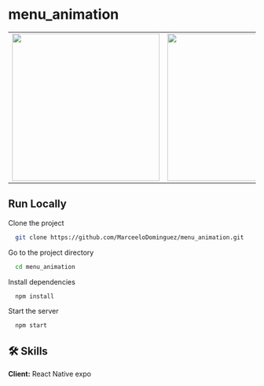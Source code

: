 # menu_animation

<table>
<tr>
  <td><img src="https://user-images.githubusercontent.com/70117105/214864587-dd876fdb-2b4a-44e6-b36d-cbe7e8ab938a.gif" width="300"></td>
   <td><img src="https://user-images.githubusercontent.com/70117105/214864966-56d0cd19-0e2a-401c-b448-7e2a06f5baa8.png" width="300"></td>
</tr>
</table>

## Run Locally

Clone the project

```bash
  git clone https://github.com/MarceeloDominguez/menu_animation.git
```

Go to the project directory

```bash
  cd menu_animation
```

Install dependencies

```bash
  npm install
```

Start the server

```bash
  npm start
```


## 🛠 Skills
**Client:** React Native expo
